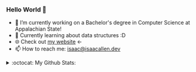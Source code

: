 ### Hello World 👋

- 🔭 I’m currently working on a Bachelor's degree in Computer Science at Appalachian State!
- 🌱 Currently learning about data structures :D
- :globe_with_meridians: Check out [my website](https://isaacallen.dev) <-
- 📫 How to reach me: isaac@isaacallen.dev

<details>
  <summary>:octocat: My Github Stats:</summary>
  
  <img align="left" alt="IsaacMAllen's Github Stats" src="https://github-readme-stats-git-master.isaacmallen.vercel.app/api?username=IsaacMAllen&show_icons=true&hide_border=true&count_private=true&hide_title=true" />
  
</details>
